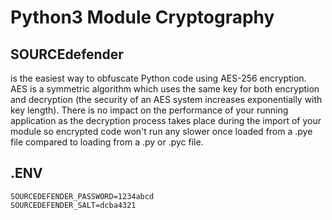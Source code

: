 # Python3 Module Cryptography

## SOURCEdefender 
is the easiest way to obfuscate Python code using AES-256 encryption. AES is a symmetric algorithm which uses the same key for both encryption and decryption (the security of an AES system increases exponentially with key length). There is no impact on the performance of your running application as the decryption process takes place during the import of your module so encrypted code won't run any slower once loaded from a .pye file compared to loading from a .py or .pyc file.

## .ENV

    SOURCEDEFENDER_PASSWORD=1234abcd
    SOURCEDEFENDER_SALT=dcba4321
